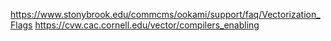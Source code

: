 https://www.stonybrook.edu/commcms/ookami/support/faq/Vectorization_Flags
https://cvw.cac.cornell.edu/vector/compilers_enabling